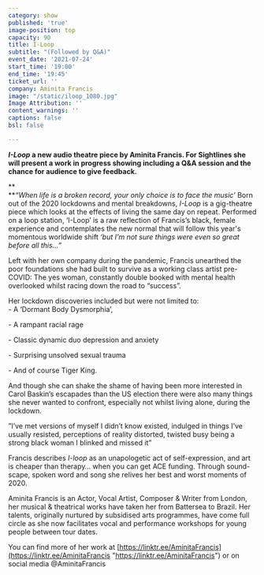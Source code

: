 ```yaml
---
category: show
published: 'true'
image-position: top
capacity: 90
title: I-Loop
subtitle: "(Followed by Q&A)"
event_date: '2021-07-24'
start_time: '19:00'
end_time: '19:45'
ticket_url: ''
company: Aminita Francis
image: "/static/iloop_1080.jpg"
Image Attribution: ''
content_warnings: ''
captions: false
bsl: false

---
```

**_I-Loop_ a new audio theatre piece by Aminita Francis. For Sightlines she will present a work in progress showing including a Q&A session and the chance for audience to give feedback.**

**  
**_“When life is a broken record, your only choice is to face the music’_ Born out of the 2020 lockdowns and mental breakdowns, _I-Loop_ is a gig-theatre piece which looks at the effects of living the same day on repeat. Performed on a loop station, ‘I-Loop’ is a raw reflection of Francis’s black, female experience and contemplates the new normal that will follow this year's momentous worldwide shift _‘but I’m not sure things were even so great before all this…”_

Left with her own company during the pandemic, Francis unearthed the poor foundations she had built to survive as a working class artist pre-COVID: The yes woman, constantly double booked with mental health overlooked whilst racing down the road to “success”.

Her lockdown discoveries included but were not limited to:   
\- A ‘Dormant Body Dysmorphia’,

\- A rampant racial rage

\- Classic dynamic duo depression and anxiety

\- Surprising unsolved sexual trauma

\- And of course Tiger King.

And though she can shake the shame of having been more interested in Carol Baskin’s escapades than the US election there were also many things she never wanted to confront, especially not whilst living alone, during the lockdown.

”I’ve met versions of myself I didn’t know existed, indulged in things I’ve usually resisted, perceptions of reality distorted, twisted busy being a strong black woman I blinked and missed it”

Francis describes _I-loop_ as an unapologetic act of self-expression, and art is cheaper than therapy… when you can get ACE funding. Through sound-scape, spoken word and song she relives her best and worst moments of 2020.

Aminita Francis is an Actor, Vocal Artist, Composer & Writer from London, her musical & theatrical works have taken her from Battersea to Brazil. Her talents, originally nurtured by subsidised arts programmes, have come full circle as she now facilitates vocal and performance workshops for young people between tour dates.

You can find more of her work at [https://linktr.ee/AminitaFrancis](https://linktr.ee/AminitaFrancis "https://linktr.ee/AminitaFrancis") or on social media @AminitaFrancis